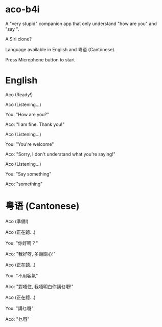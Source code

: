 # aco-b4i
A "very stupid" companion app that only understand "how are you" and "say <something>".

A Siri clone?

Language available in English and 粤语 (Cantonese).

Press Microphone button to start

# English

Aco (Ready!)

Aco (Listening...)

You: "How are you?"

Aco: "I am fine. Thank you!"

Aco (Listening...)

You: "You're welcome"

Aco: "Sorry, I don't understand what you're saying!"

Aco (Listening...)

You: "Say something"

Aco: "something"


# 粤语 (Cantonese)

Aco (準備!)

Aco (正在聼...)

You: "你好嗎？"

Aco: "我好呀, 多謝關心!"

Aco (正在聼...)

You: "不用客氣"

Aco: "對唔住, 我唔明白你講乜嘢!"

Aco (正在聼...)

You: "講乜嘢"

Aco: "乜嘢"
